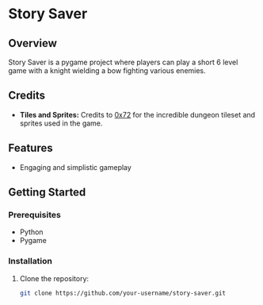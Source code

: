 # Story Saver

## Overview

Story Saver is a pygame project where players can play a short 6 level game with a knight wielding a bow fighting various enemies.

## Credits

- **Tiles and Sprites:** Credits to [0x72](https://0x72.itch.io/dungeontileset-ii) for the incredible dungeon tileset and sprites used in the game.

## Features

- Engaging and simplistic gameplay

## Getting Started

### Prerequisites

- Python
- Pygame

### Installation

1. Clone the repository:

   ```bash
   git clone https://github.com/your-username/story-saver.git
